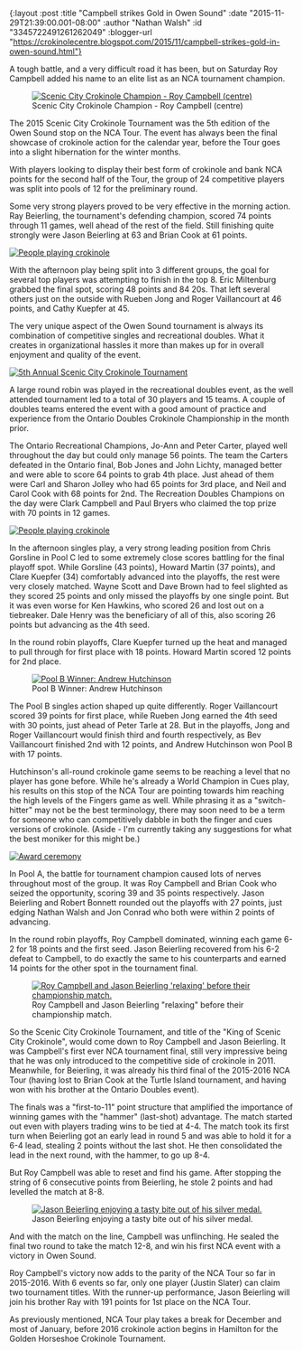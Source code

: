 {:layout :post
 :title "Campbell strikes Gold in Owen Sound"
 :date "2015-11-29T21:39:00.001-08:00"
 :author "Nathan Walsh"
 :id "3345722491261262049"
 :blogger-url "https://crokinolecentre.blogspot.com/2015/11/campbell-strikes-gold-in-owen-sound.html"}

A tough battle, and a very difficult road it has been, but on Saturday Roy Campbell added his name to an elite list as an NCA tournament champion.

<figure>
	<a href="/images/2015-11-29-campbell-strikes-gold-in-owen-sound/IMG\_4063.jpg"><img src="/images/2015-11-29-campbell-strikes-gold-in-owen-sound/IMG\_4063.jpg" alt="Scenic City Crokinole Champion - Roy Campbell (centre)" /></a>
	<figcaption>Scenic City Crokinole Champion - Roy Campbell (centre)</figcaption>
</figure>

The 2015 Scenic City Crokinole Tournament was the 5th edition of the Owen Sound stop on the NCA Tour. The event has always been the final showcase of crokinole action for the calendar year, before the Tour goes into a slight hibernation for the winter months.

With players looking to display their best form of crokinole and bank NCA points for the second half of the Tour, the group of 24 competitive players was split into pools of 12 for the preliminary round.

Some very strong players proved to be very effective in the morning action. Ray Beierling, the tournament's defending champion, scored 74 points through 11 games, well ahead of the rest of the field. Still finishing quite strongly were Jason Beierling at 63 and Brian Cook at 61 points.

[![People playing crokinole](/images/2015-11-29-campbell-strikes-gold-in-owen-sound/IMG_4023.jpg)](/images/2015-11-29-campbell-strikes-gold-in-owen-sound/IMG_4023.jpg)

With the afternoon play being split into 3 different groups, the goal for several top players was attempting to finish in the top 8. Eric Miltenburg grabbed the final spot, scoring 48 points and 84 20s. That left several others just on the outside with Rueben Jong and Roger Vaillancourt at 46 points, and Cathy Kuepfer at 45.

The very unique aspect of the Owen Sound tournament is always its combination of competitive singles and recreational doubles. What it creates in organizational hassles it more than makes up for in overall enjoyment and quality of the event.

[![5th Annual Scenic City Crokinole Tournament](/images/2015-11-29-campbell-strikes-gold-in-owen-sound/IMG_4041.jpg)](/images/2015-11-29-campbell-strikes-gold-in-owen-sound/IMG_4041.jpg)

A large round robin was played in the recreational doubles event, as the well attended tournament led to a total of 30 players and 15 teams. A couple of doubles teams entered the event with a good amount of practice and experience from the Ontario Doubles Crokinole Championship in the month prior.

The Ontario Recreational Champions, Jo-Ann and Peter Carter, played well throughout the day but could only manage 56 points. The team the Carters defeated in the Ontario final, Bob Jones and John Lichty, managed better and were able to score 64 points to grab 4th place. Just ahead of them were Carl and Sharon Jolley who had 65 points for 3rd place, and Neil and Carol Cook with 68 points for 2nd. The Recreation Doubles Champions on the day were Clark Campbell and Paul Bryers who claimed the top prize with 70 points in 12 games.

[![People playing crokinole](/images/2015-11-29-campbell-strikes-gold-in-owen-sound/IMG_4032.jpg)](/images/2015-11-29-campbell-strikes-gold-in-owen-sound/IMG_4032.jpg)

In the afternoon singles play, a very strong leading position from Chris Gorsline in Pool C led to some extremely close scores battling for the final playoff spot. While Gorsline (43 points), Howard Martin (37 points), and Clare Kuepfer (34) comfortably advanced into the playoffs, the rest were very closely matched. Wayne Scott and Dave Brown had to feel slighted as they scored 25 points and only missed the playoffs by one single point. But it was even worse for Ken Hawkins, who scored 26 and lost out on a tiebreaker. Dale Henry was the beneficiary of all of this, also scoring 26 points but advancing as the 4th seed.

In the round robin playoffs, Clare Kuepfer turned up the heat and managed to pull through for first place with 18 points. Howard Martin scored 12 points for 2nd place.

<figure>
	<a href="/images/2015-11-29-campbell-strikes-gold-in-owen-sound/IMG\_4059.jpg"><img src="/images/2015-11-29-campbell-strikes-gold-in-owen-sound/IMG\_4059.jpg" alt="Pool B Winner: Andrew Hutchinson" /></a>
	<figcaption>Pool B Winner: Andrew Hutchinson</figcaption>
</figure>

The Pool B singles action shaped up quite differently. Roger Vaillancourt scored 39 points for first place, while Rueben Jong earned the 4th seed with 30 points, just ahead of Peter Tarle at 28. But in the playoffs, Jong and Roger Vaillancourt would finish third and fourth respectively, as Bev Vaillancourt finished 2nd with 12 points, and Andrew Hutchinson won Pool B with 17 points. 

Hutchinson's all-round crokinole game seems to be reaching a level that no player has gone before. While he's already a World Champion in Cues play, his results on this stop of the NCA Tour are pointing towards him reaching the high levels of the Fingers game as well. While phrasing it as a "switch-hitter" may not be the best terminology, there may soon need to be a term for someone who can competitively dabble in both the finger and cues versions of crokinole. (Aside - I'm currently taking any suggestions for what the best moniker for this might be.)

[![Award ceremony](/images/2015-11-29-campbell-strikes-gold-in-owen-sound/IMG_4039.jpg)](/images/2015-11-29-campbell-strikes-gold-in-owen-sound/IMG_4039.jpg)

In Pool A, the battle for tournament champion caused lots of nerves throughout most of the group. It was Roy Campbell and Brian Cook who seized the opportunity, scoring 39 and 35 points respectively. Jason Beierling and Robert Bonnett rounded out the playoffs with 27 points, just edging Nathan Walsh and Jon Conrad who both were within 2 points of advancing.

In the round robin playoffs, Roy Campbell dominated, winning each game 6-2 for 18 points and the first seed. Jason Beierling recovered from his 6-2 defeat to Campbell, to do exactly the same to his counterparts and earned 14 points for the other spot in the tournament final.

<figure>
	<a href="/images/2015-11-29-campbell-strikes-gold-in-owen-sound/IMG\_4049.jpg"><img src="/images/2015-11-29-campbell-strikes-gold-in-owen-sound/IMG\_4049.jpg" alt="Roy Campbell and Jason Beierling 'relaxing' before their championship match." /></a>
	<figcaption>Roy Campbell and Jason Beierling "relaxing" before their championship match.</figcaption>
</figure>

So the Scenic City Crokinole Tournament, and title of the "King of Scenic City Crokinole", would come down to Roy Campbell and Jason Beierling. It was Campbell's first ever NCA tournament final, still very impressive being that he was only introduced to the competitive side of crokinole in 2011. Meanwhile, for Beierling, it was already his third final of the 2015-2016 NCA Tour (having lost to Brian Cook at the Turtle Island tournament, and having won with his brother at the Ontario Doubles event).

The finals was a "first-to-11" point structure that amplified the importance of winning games with the "hammer" (last-shot) advantage. The match started out even with players trading wins to be tied at 4-4. The match took its first turn when Beierling got an early lead in round 5 and was able to hold it for a 6-4 lead, stealing 2 points without the last shot. He then consolidated the lead in the next round, with the hammer, to go up 8-4.

But Roy Campbell was able to reset and find his game. After stopping the string of 6 consecutive points from Beierling, he stole 2 points and had levelled the match at 8-8.

<figure>
	<a href="/images/2015-11-29-campbell-strikes-gold-in-owen-sound/IMG\_4064.jpg"><img src="/images/2015-11-29-campbell-strikes-gold-in-owen-sound/IMG\_4064.jpg" alt="Jason Beierling enjoying a tasty bite out of his silver medal." /></a>
	<figcaption>Jason Beierling enjoying a tasty bite out of his silver medal.</figcaption>
</figure>

And with the match on the line, Campbell was unflinching. He sealed the final two round to take the match 12-8, and win his first NCA event with a victory in Owen Sound.

Roy Campbell's victory now adds to the parity of the NCA Tour so far in 2015-2016. With 6 events so far, only one player (Justin Slater) can claim two tournament titles. With the runner-up performance, Jason Beierling will join his brother Ray with 191 points for 1st place on the NCA Tour.

As previously mentioned, NCA Tour play takes a break for December and most of January, before 2016 crokinole action begins in Hamilton for the Golden Horseshoe Crokinole Tournament.
